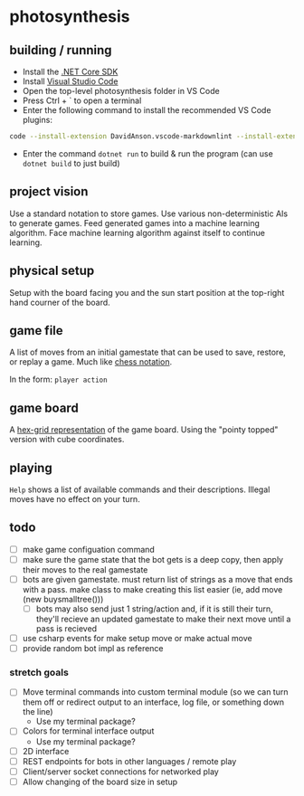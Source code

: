 # photosynthesis

## building / running

- Install the [.NET Core SDK](https://www.microsoft.com/net/learn/get-started/windows)
- Install [Visual Studio Code](https://code.visualstudio.com/)
- Open the top-level photosynthesis folder in VS Code
- Press Ctrl + \` to open a terminal
- Enter the following command to install the recommended VS Code plugins:

```bash
code --install-extension DavidAnson.vscode-markdownlint --install-extension jchannon.csharpextensions --install-extension josephwoodward.vscodeilviewer --install-extension k--kato.docomment --install-extension ms-vscode.csharp --install-extension PKief.material-icon-theme --install-extension reflectiondm.classynaming
```

- Enter the command `dotnet run` to build & run the program (can use `dotnet build` to just build)

## project vision

Use a standard notation to store games. Use various non-deterministic AIs to generate games. Feed generated games into a machine learning algorithm. Face machine learning algorithm against itself to continue learning.

## physical setup

Setup with the board facing you and the sun start position at the top-right hand courner of the board.

## game file

A list of moves from an initial gamestate that can be used to save, restore, or replay a game. Much like [chess notation](https://en.wikipedia.org/wiki/Chess_notation).

In the form:
`player action`

## game board

A [hex-grid representation](https://www.redblobgames.com/grids/hexagons/) of the game board. Using the "pointy topped" version with cube coordinates.

## playing

`Help` shows a list of available commands and their descriptions.
Illegal moves have no effect on your turn.

## todo

- [ ] make game configuation command
- [ ] make sure the game state that the bot gets is a deep copy, then apply their moves to the real gamestate
- [ ] bots are given gamestate. must return list of strings as a move that ends with a pass. make class to make creating this list easier (ie, add move (new buysmalltree()))
  - [ ] bots may also send just 1 string/action and, if it is still their turn, they'll recieve an updated gamestate to make their next move until a pass is recieved
- [ ] use csharp events for make setup move or make actual move
- [ ] provide random bot impl as reference

### stretch goals

- [ ] Move terminal commands into custom terminal module (so we can turn them off or redirect output to an interface, log file, or something down the line)
  - Use my terminal package?
- [ ] Colors for terminal interface output
  - Use my terminal package?
- [ ] 2D interface
- [ ] REST endpoints for bots in other languages / remote play
- [ ] Client/server socket connections for networked play
- [ ] Allow changing of the board size in setup
